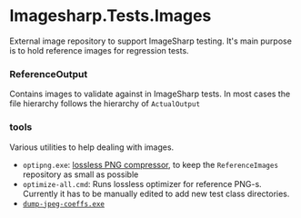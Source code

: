 # Imagesharp.Tests.Images
External image repository to support ImageSharp testing. It's main purpose is to hold reference images for regression tests.


### ReferenceOutput
Contains images to validate against in ImageSharp tests. In most cases the file hierarchy follows the hierarchy of `ActualOutput`

### tools
Various utilities to help dealing with images.
- `optipng.exe`: [lossless PNG compressor](http://optipng.sourceforge.net/), to keep the `ReferenceImages` repository as small as possible
- `optimize-all.cmd`: Runs lossless optimizer for reference PNG-s. Currently it has to be manually edited to add new test class directories.
- [`dump-jpeg-coeffs.exe`](https://github.com/SixLabors/Imagesharp.Tests.Images/blob/master/tools/jpeg/README.md)

